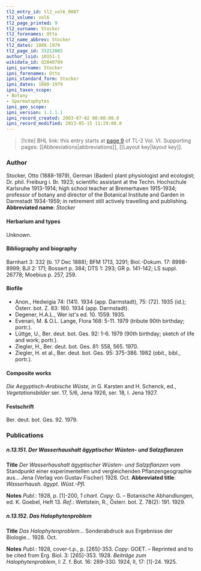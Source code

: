 ```yaml
---
tl2_entry_id: tl2_vol6_0007
tl2_volume: vol6
tl2_page_printed: 9
tl2_surname: Stocker
tl2_forenames: Otto
tl2_name_abbrev: Stocker
tl2_dates: 1888-1979
tl2_page_id: 33212085
author_lsid: 10151-1
wikidata_id: Q2040709
ipni_surname: Stocker
ipni_forenames: Otto
ipni_standard_form: Stocker
ipni_dates: 1888-1979
ipni_taxon_scope: 
- Botany
- Spermatophytes
ipni_geo_scope: 
ipni_version: 1.1.1.1
ipni_record_created: 2003-07-02 00:00:00.0
ipni_record_modified: 2013-05-15 11:29:08.0
---
```



> [!cite] BHL link: this entry starts at [page 9](https://www.biodiversitylibrary.org/page/33212085) of TL-2 Vol. VI.
> Supporting pages: [[Abbreviations|abbreviations]], [[Layout key|layout key]].

### Author

Stocker, Otto (1888-1979), German (Baden) plant physiologist and ecologist; Dr. phil. Freiburg i. Br. 1923; scientific assistant at the Techn. Hochschule Karlsruhe 1913-1914; high school teacher at Bremerhaven 1915-1934; professor of botany and director of the Botanical Institute and Garden in Darmstadt 1934-1959; in retirement still actively travelling and publishing. 
**Abbreviated name**: *Stocker*

#### Herbarium and types

Unknown.

#### Bibliography and biography

Barnhart 3: 332 (b. 17 Dec 1888); BFM 1713, 3291; Biol.-Dokum. 17: 8998-8999; BJI 2: 171; Bossert p. 384; DTS 1: 293; GR p. 141-142; LS suppl. 26778; Moebius p. 257, 259.

#### Biofile

- Anon., Hedwigia 74: (141). 1934 (app. Darmstadt), 75: (72). 1935 (id.); Österr. bot. Z. 83: 160. 1934 (app. Darmstadt).
- Degener, H.A.L., Wer ist's ed. 10. 1559. 1935.
- Evenari, M. & O.L. Lange, Flora 168: 5-11. 1979 (tribute 90th birthday; portr.).
- Lüttge, U., Ber. deut. bot. Ges. 92: 1-6. 1979 (90th birthday; sketch of life and work; portr.).
- Ziegler, H., Ber. deut. bot. Ges. 81: 558, 565. 1970.
- Ziegler, H. et al., Ber. deut. bot. Ges. 95: 375-386. 1982 (obit., bibl., portr.).

#### Composite works

*Die Aegyptisch-Arabische Wüste, in* G. Karsten and H. Schenck, ed., *Vegetationsbilder* ser. 17, 5/6, Jena 1926, ser. 18, I. Jena 1927.

#### Festschrift

Ber. deut. bot. Ges. 92. 1979.

### Publications

##### n.13.151. Der Wasserhaushalt ägyptischer Wüsten- und Salzpflanzen

**Title**
*Der Wasserhaushalt ägyptischer Wüsten- und Salzpflanzen* vom Standpunkt einer experimentellen und vergleichenden Pflanzengeographie aus... Jena (Verlag von Gustav Fischer) 1928. Oct.
**Abbreviated title**: *Wasserhaush. ägypt. Wüst.-Pfl.*

**Notes**
*Publ*.: 1928, p. \[1\]-200, *1 chart. Copy*: G. – Botanische Abhandlungen, ed. K. Goebel, Heft 13.
*Ref*.: Wettstein, R., Österr. bot. Z. 78(2): 191. 1929.

##### n.13.152. Das Halophytenproblem

**Title**
*Das Halophytenproblem*... Sonderabdruck aus Ergebnisse der Biologie... 1928. Oct.

**Notes**
*Publ*.: 1928, cover-t.p., p. \[265\]-353. *Copy*: GOET. – Reprinted and to be cited from Erg. Biol. 3: \[265\]-353. 1928.
*Beiträge zum Halophytenproblem*, I: Z. f. Bot. 16: 289-330. 1924, II, 17: \[1\]-24. 1925.

